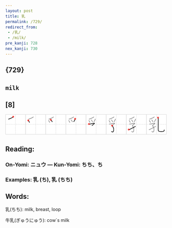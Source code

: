 ```yaml
---
layout: post
title: 乳
permalink: /729/
redirect_from:
 - /乳/
 - /milk/
pre_kanji: 728
nex_kanji: 730
---
```


## {729}

## `milk`

## [8]

<div class="stroke"><img src="../images/E4B9B3.png" /></div>

## Reading:

### On-Yomi: ニュウ &mdash; Kun-Yomi: ちち、ち

### Examples: 乳 (ち), 乳 (ちち)

## Words:

乳(ちち): milk, breast, loop

牛乳(ぎゅうにゅう): cow´s milk
